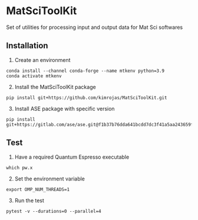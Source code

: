 # MatSciToolKit
Set of utilities for processing input and output data for Mat Sci softwares


## Installation

1. Create an environment
```
conda install --channel conda-forge --name mtkenv python=3.9
conda activate mtkenv
```

2. Install the MatSciToolKit package
```
pip install git+https://github.com/kimrojas/MatSciToolKit.git
```

3. Install ASE package with specific version
```
pip install git+https://gitlab.com/ase/ase.git@f1b37b76dda641bcdd7dc3f41a5aa243659f4a99
```


## Test

1. Have a required Quantum Espresso executable
```
which pw.x
```

2. Set the environment variable
```
export OMP_NUM_THREADS=1
```


3. Run the test
```
pytest -v --durations=0 --parallel=4 
```



